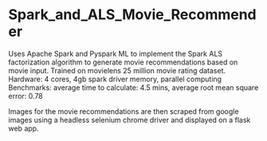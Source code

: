 # Spark_and_ALS_Movie_Recommender
Uses Apache Spark and Pyspark ML to implement the Spark ALS factorization algorithm to generate movie recommendations based on movie input. Trained on movielens 25 million movie rating dataset. 
Hardware: 4 cores, 4gb spark driver memory, parallel computing
Benchmarks: average time to calculate: 4.5 mins, average root mean square error: 0.78

Images for the movie recommendations are then scraped from google images using a headless selenium chrome driver and displayed on a flask web app. 
